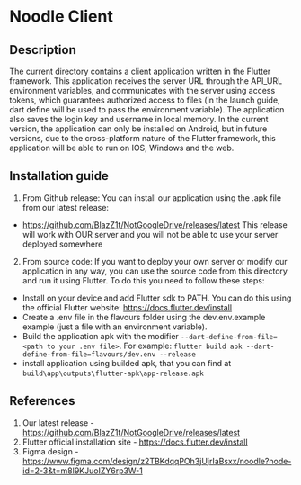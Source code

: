 # Noodle Client

## Description

 The current directory contains a client application written in the Flutter framework. This application receives the server URL through the API_URL environment variables, and communicates with the server using access tokens, which guarantees authorized access to files (in the launch guide, dart define will be used to pass the environment variable). The application also saves the login key and username in local memory. In the current version, the application can only be installed on Android, but in future versions, due to the cross-platform nature of the Flutter framework, this application will be able to run on IOS, Windows and the web.

## Installation guide

1. From Github release:
You can install our application using the .apk file from our latest release:
- https://github.com/BlazZ1t/NotGoogleDrive/releases/latest
This release will work with OUR server and you will not be able to use your server deployed somewhere

2. From source code:
If you want to deploy your own server or modify our application in any way, you can use the source code from this directory and run it using Flutter.
To do this you need to follow these steps:
 - Install on your device and add Flutter sdk to PATH. You can do this using the official Flutter website: https://docs.flutter.dev/install
 - Create a .env file in the flavours folder using the dev.env.example example (just a file with an environment variable).
 - Build the application apk with the modifier ```--dart-define-from-file=<path to your .env file>```. For example: ```flutter build apk --dart-define-from-file=flavours/dev.env --release```
 - install application using builded apk, that you can find at ```build\app\outputs\flutter-apk\app-release.apk```


## References
1. Our latest release - https://github.com/BlazZ1t/NotGoogleDrive/releases/latest
2. Flutter official installation site - https://docs.flutter.dev/install
3. Figma design - https://www.figma.com/design/z2TBKdqqPOh3jUjrIaBsxx/noodle?node-id=2-3&t=m8l9KJuoIZY6rp3W-1


